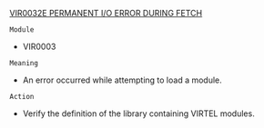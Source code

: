 [VIR0032E PERMANENT I/O ERROR DURING FETCH](https://virtel.readthedocs.io/en/latest/manuals/virtel/Virtel459MG/messages.html?highlight=VIR0032E#VIR0032E)

`Module`
- VIR0003

`Meaning`
- An error occurred while attempting to load a module.

`Action`
- Verify the definition of the library containing VIRTEL modules.
